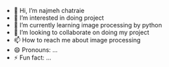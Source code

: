 - 👋 Hi, I’m najmeh chatraie
- 👀 I’m interested in doing project
- 🌱 I’m currently learning image processing by python
- 💞️ I’m looking to collaborate on doing my project
- 📫 How to reach me about image processing
- 😄 Pronouns: ...
- ⚡ Fun fact: ...

<!---
Nch111159/Nch111159 is a ✨ special ✨ repository because its `README.md` (this file) appears on your GitHub profile.
You can click the Preview link to take a look at your changes.
--->
